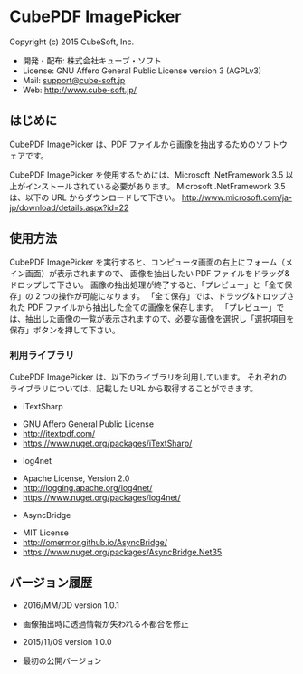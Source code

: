 #  CubePDF ImagePicker

Copyright (c) 2015 CubeSoft, Inc.

* 開発・配布: 株式会社キューブ・ソフト
* License: GNU Affero General Public License version 3 (AGPLv3)
* Mail: support@cube-soft.jp
* Web: http://www.cube-soft.jp/

## はじめに

CubePDF ImagePicker は、PDF ファイルから画像を抽出するためのソフトウェアです。

CubePDF ImagePicker を使用するためには、Microsoft .NetFramework 3.5 以上がインストールされている必要があります。
Microsoft .NetFramework 3.5 は、以下の URL からダウンロードして下さい。
http://www.microsoft.com/ja-jp/download/details.aspx?id=22

## 使用方法

CubePDF ImagePicker を実行すると、コンピュータ画面の右上にフォーム（メイン画面）が表示されますので、
画像を抽出したい PDF ファイルをドラッグ&ドロップして下さい。
画像の抽出処理が終了すると、「プレビュー」と「全て保存」の 2 つの操作が可能になります。
「全て保存」では、ドラッグ&ドロップされた PDF ファイルから抽出した全ての画像を保存します。
「プレビュー」では、抽出した画像の一覧が表示されますので、必要な画像を選択し「選択項目を保存」ボタンを押して下さい。

### 利用ライブラリ

CubePDF ImagePicker は、以下のライブラリを利用しています。
それぞれのライブラリについては、記載した URL から取得することができます。

* iTextSharp
 - GNU Affero General Public License
 - http://itextpdf.com/
 - https://www.nuget.org/packages/iTextSharp/

* log4net
 - Apache License, Version 2.0
 - http://logging.apache.org/log4net/
 - https://www.nuget.org/packages/log4net/

* AsyncBridge
 - MIT License
 - http://omermor.github.io/AsyncBridge/
 - https://www.nuget.org/packages/AsyncBridge.Net35

## バージョン履歴

* 2016/MM/DD version 1.0.1
 - 画像抽出時に透過情報が失われる不都合を修正

* 2015/11/09 version 1.0.0
 - 最初の公開バージョン
